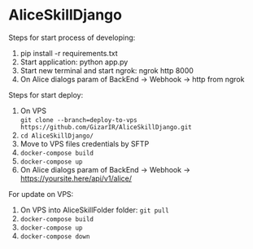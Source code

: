 # AliceSkillDjango

Steps for start process of developing:
1. pip install -r requirements.txt 
2. Start application: python app.py
3. Start new terminal and start ngrok: ngrok http 8000 
4. On Alice dialogs param of BackEnd -> Webhook -> http from ngrok 


Steps for start deploy:
1. On VPS <br> ```git clone --branch=deploy-to-vps https://github.com/GizarIR/AliceSkillDjango.git```
2. ```cd AliceSkillDjango/```
3. Move to VPS files credentials by SFTP
4. ```docker-compose build```
5. ```docker-compose up```
6. On Alice dialogs param of BackEnd -> Webhook -> https://yoursite.here/api/v1/alice/

For update on VPS:
1. On VPS into AliceSkillFolder folder: ```git pull```
2. ```docker-compose build```
3. ```docker-compose up```
4. ```docker-compose down```
